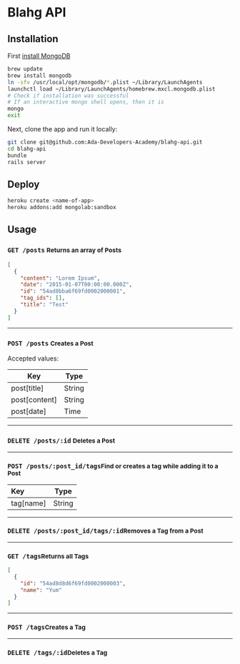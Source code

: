 # Blahg API

Installation
------------

First [install MongoDB](http://docs.mongodb.org/manual/tutorial/install-mongodb-on-os-x/)

```bash
brew update
brew install mongodb
ln -sfv /usr/local/opt/mongodb/*.plist ~/Library/LaunchAgents
launchctl load ~/Library/LaunchAgents/homebrew.mxcl.mongodb.plist
# Check if installation was successful
# If an interactive mongo shell opens, then it is
mongo
exit
```

Next, clone the app and run it locally:

```bash
git clone git@github.com:Ada-Developers-Academy/blahg-api.git
cd blahg-api
bundle
rails server
```

Deploy
------

```bash
heroku create <name-of-app>
heroku addons:add mongolab:sandbox
```

Usage
-----

### `GET /posts` <small><b>Returns an array of Posts</b></small>

```json
[
  {
    "content": "Lorem Ipsum",
    "date": "2015-01-07T00:00:00.000Z",
    "id": "54ad8bba6f69fd0002000001",
    "tag_ids": [],
    "title": "Test"
  }
]
```
---------
### `POST /posts` <small><b>Creates a Post</b></small>
Accepted values:

|Key|Type|
|-|-|
|post[title]|String|
|post[content]|String|
|post[date]|Time|

-------

### `DELETE /posts/:id` <small><b>Deletes a Post</b></small>
--------
### `POST /posts/:post_id/tags`<small><b>Find or creates a tag while adding it to a Post</b></small>

|Key|Type|
|:--|:---:|
|tag[name]|String|

-------
### `DELETE /posts/:post_id/tags/:id`<small><b>Removes a Tag from a Post</b></small>
-------
### `GET /tags`<small><b>Returns all Tags</b></small>

```json
[
  {
    "id": "54ad8d8d6f69fd0002000003",
    "name": "Yum"
  }
]
```
------
### `POST /tags`<small><b>Creates a Tag</b></small>
------
### `DELETE /tags/:id`<small><b>Deletes a Tag</b></small>
